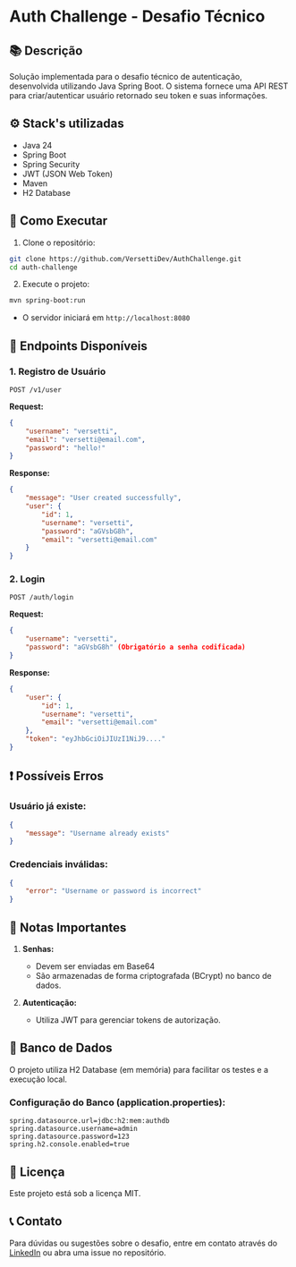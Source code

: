 # Auth Challenge - Desafio Técnico
## 📚 Descrição

Solução implementada para o desafio técnico de autenticação, desenvolvida utilizando Java Spring Boot. O sistema fornece uma API REST para criar/autenticar usuário retornado seu token e suas informações.

## ⚙️ Stack's utilizadas
- Java 24
- Spring Boot
- Spring Security
- JWT (JSON Web Token)
- Maven
- H2 Database

## 🎁 Como Executar
1. Clone o repositório:
```bash
git clone https://github.com/VersettiDev/AuthChallenge.git
cd auth-challenge
```
2. Execute o projeto:
``` bash
mvn spring-boot:run
```
- O servidor iniciará em `http://localhost:8080`
## 🧶 Endpoints Disponíveis
### 1. Registro de Usuário
``` 
POST /v1/user
```
**Request:**
``` json
{
    "username": "versetti",
    "email": "versetti@email.com",
    "password": "hello!"
}
```
**Response:**
``` json
{
	"message": "User created successfully",
	"user": {
		"id": 1,
		"username": "versetti",
		"password": "aGVsbG8h",
		"email": "versetti@email.com"
	}
}
```
### 2. Login
``` 
POST /auth/login
```
**Request:**
``` json
{
    "username": "versetti",
    "password": "aGVsbG8h" (Obrigatório a senha codificada)
}
```
**Response:**
``` json
{
	"user": {
		"id": 1,
		"username": "versetti",
		"email": "versetti@email.com"
	},
	"token": "eyJhbGciOiJIUzI1NiJ9...."
}
```
## ❗ Possíveis Erros
### Usuário já existe:
``` json
{
    "message": "Username already exists"
}
```
### Credenciais inválidas:
``` json
{
    "error": "Username or password is incorrect"
}
```
## 📝 Notas Importantes
1. **Senhas:**
    - Devem ser enviadas em Base64
    - São armazenadas de forma criptografada (BCrypt) no banco de dados.

2. **Autenticação:**
    - Utiliza JWT para gerenciar tokens de autorização.
## 💾 Banco de Dados
O projeto utiliza H2 Database (em memória) para facilitar os testes e a execução local.
### Configuração do Banco (application.properties):
``` properties
spring.datasource.url=jdbc:h2:mem:authdb
spring.datasource.username=admin
spring.datasource.password=123
spring.h2.console.enabled=true
```
## 📄 Licença
Este projeto está sob a licença MIT.
## 📞 Contato
Para dúvidas ou sugestões sobre o desafio, entre em contato através do [LinkedIn](seu-linkedin) ou abra uma issue no repositório.
